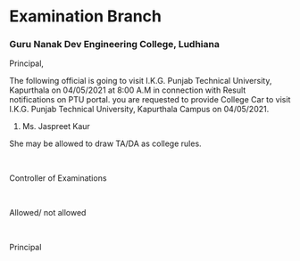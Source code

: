 
# Examination Branch
### Guru Nanak Dev Engineering College, Ludhiana

Principal,

The following official is going to visit I.K.G. Punjab Technical University, Kapurthala on 04/05/2021 at 8:00 A.M in connection with Result notifications on PTU portal. you are requested to provide College Car to visit I.K.G. Punjab Technical University, Kapurthala Campus on 04/05/2021.

1.	Ms. Jaspreet Kaur

She may be allowed to draw TA/DA as college rules.

</br>

Controller of Examinations

</br>

Allowed/ not allowed

</br>

Principal
